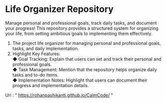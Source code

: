 # Life Organizer Repository 

Manage personal and professional goals, track daily tasks, and document your progress! This repository provides a structured system for organizing your life, from setting ambitious goals to implementing them effectively.
</br>
1. The project life organizer for managing personal and professional goals, tasks, and daily implementation.
3. Highlight Key Features:</br>
◆ Goal Tracking: Explain that users can set and track their personal and professional goals.</br>
◆ Task Management: Mention that the repository helps organize daily tasks and to-do items.</br>
◆ Implementation Notes: Highlight that users can document their progress and implementation details.</br>


Url : " https://rohanpashikanti.github.io/CalmCode/ " 
